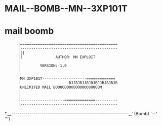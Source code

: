# MAIL--BOMB--MN--3XP101T
<h1>mail boomb</h1>



          |============================================                                            
          |--------------------------------------------
          |||
          ||               AUTHOR: MN EXPLOIT
          |
          |         VERSION:-1.0
          |
          |
          |MN 3XP101T--------------------=============
          |                      BJJBJBJJBJBJBJJBJBJBJB
          |UNLIMITED MAIL BOOOOOOOOOOOOOOOOOOOOM
          |
          |
          |--------------------==============----------
          |--------------------------------------------
            
                                          
*.__-----------------------------------------------------------_,' (Bomb)
                                                                    `--' ''')
